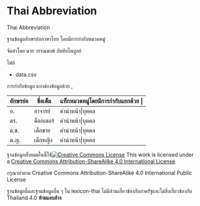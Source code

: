 # Thai Abbreviation

Thai Abbreviation

ฐานข้อมูลอักษรย่อภาษาไทย โดยมีการกำกับหมวดหมู่

จัดทำโดย นาย วรรณพงษ์  ภัททิยไพบูลย์

ไฟล์

- data.csv


การกำกับข้อมูล แบ่งช่องข้อมูลด้วย ,

| อักษรย่อ | ชื่อเต็ม  | แท็กหมวดหมู่โดยมีการกำกับแยกด้วย \| |
| -------- | --------- | ----------------------------------- |
| อ.       | อาจารย์   | คำนำหน้า\|บุคคล                     |
| ดร.      | ด็อกเตอร์ | คำนำหน้า\|บุคคล                     |
| ด.ช.     | เด็กชาย   | คำนำหน้า\|บุคคล                     |
| ด.ญ.     | เด็กหญิง   | คำนำหน้า\|บุคคล                    |


ฐานข้อมูลทั้งหมดในนี้ใช้[![Creative Commons License](https://i.creativecommons.org/l/by-sa/4.0/88x31.png)](https://creativecommons.org/licenses/by-sa/4.0/)
This work is licensed under a [Creative Commons Attribution-ShareAlike 4.0 International License](https://creativecommons.org/licenses/by-sa/4.0/).

กรุณาทำตาม Creative Commons Attribution-ShareAlike 4.0 International Public License



ฐานข้อมูลนี้และฐานข้อมูลอื่น ๆ ใน lexicon-thai ไม่มีส่วนเกี่ยวข้องกับภาครัฐและไม่สิ่งเกี่ยวข้องกับ Thailand 4.0 **ห้ามแอบอ้าง**
